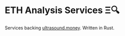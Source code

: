 # ETH Analysis Services Ξ🔍

Services backing [ultrasound.money](https://ultrasound.money/). Written in Rust.
